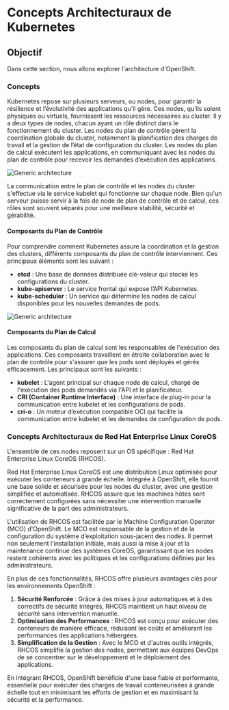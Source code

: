 # Concepts Architecturaux de Kubernetes

## Objectif

Dans cette section, nous allons explorer l'architecture d'OpenShift.

### Concepts

Kubernetes repose sur plusieurs serveurs, ou nodes, pour garantir la résilience et l’évolutivité des applications qu’il gère. Ces nodes, qu’ils soient physiques ou virtuels, fournissent les ressources nécessaires au cluster. Il y a deux types de nodes, chacun ayant un rôle distinct dans le fonctionnement du cluster. Les nodes du plan de contrôle gèrent la coordination globale du cluster, notamment la planification des charges de travail et la gestion de l’état de configuration du cluster. Les nodes du plan de calcul exécutent les applications, en communiquant avec les nodes du plan de contrôle pour recevoir les demandes d’exécution des applications.

![Generic architecture](./images/architecture.png)

La communication entre le plan de contrôle et les nodes du cluster s'effectue via le service kubelet qui fonctionne sur chaque node. Bien qu'un serveur puisse servir à la fois de node de plan de contrôle et de calcul, ces rôles sont souvent séparés pour une meilleure stabilité, sécurité et gérabilité.

#### Composants du Plan de Contrôle

Pour comprendre comment Kubernetes assure la coordination et la gestion des clusters, différents composants du plan de contrôle interviennent. Ces principaux éléments sont les suivant :

- **etcd** : Une base de données distribuée clé-valeur qui stocke les configurations du cluster.
- **kube-apiserver** : Le service frontal qui expose l’API Kubernetes.
- **kube-scheduler** : Un service qui détermine les nodes de calcul disponibles pour les nouvelles demandes de pods.

![Generic architecture](./images/control_plane.svg)

#### Composants du Plan de Calcul

Les composants du plan de calcul sont les responsables de l'exécution des applications. Ces composants travaillent en étroite collaboration avec le plan de contrôle pour s'assurer que les pods sont déployés et gérés efficacement. Les principaux sont les suivants :

- **kubelet** : L'agent principal sur chaque node de calcul, chargé de l'exécution des pods demandés via l'API et le planificateur.
- **CRI (Container Runtime Interface)** : Une interface de plug-in pour la communication entre kubelet et les configurations de pods.
- **cri-o** : Un moteur d’exécution compatible OCI qui facilite la communication entre kubelet et les demandes de configuration de pods.

### Concepts Architecturaux de Red Hat Enterprise Linux CoreOS

L'ensemble de ces nodes reposent sur un OS spécifique : Red Hat Enterprise Linux CoreOS (RHCOS).

Red Hat Enterprise Linux CoreOS est une distribution Linux optimisée pour exécuter les conteneurs à grande échelle. Intégrée à OpenShift, elle fournit une base solide et sécurisée pour les nodes du cluster, avec une gestion simplifiée et automatisée. RHCOS assure que les machines hôtes sont correctement configurées sans nécessiter une intervention manuelle significative de la part des administrateurs.

L'utilisation de RHCOS est facilitée par le Machine Configuration Operator (MCO) d'OpenShift. Le MCO est responsable de la gestion et de la configuration du système d’exploitation sous-jacent des nodes. Il permet non seulement l'installation initiale, mais aussi la mise à jour et la maintenance continue des systèmes CoreOS, garantissant que les nodes restent cohérents avec les politiques et les configurations définies par les administrateurs.

En plus de ces fonctionnalités, RHCOS offre plusieurs avantages clés pour les environnements OpenShift :

1. **Sécurité Renforcée** : Grâce à des mises à jour automatiques et à des correctifs de sécurité intégrés, RHCOS maintient un haut niveau de sécurité sans intervention manuelle.
2. **Optimisation des Performances** : RHCOS est conçu pour exécuter des conteneurs de manière efficace, réduisant les coûts et améliorant les performances des applications hébergées.
3. **Simplification de la Gestion** : Avec le MCO et d'autres outils intégrés, RHCOS simplifie la gestion des nodes, permettant aux équipes DevOps de se concentrer sur le développement et le déploiement des applications.

En intégrant RHCOS, OpenShift bénéficie d'une base fiable et performante, essentielle pour exécuter des charges de travail conteneurisées à grande échelle tout en minimisant les efforts de gestion et en maximisant la sécurité et la performance.
